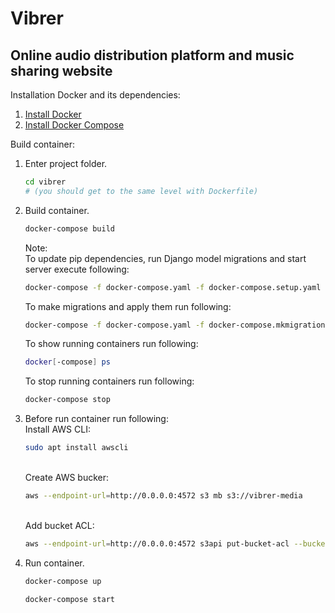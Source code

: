 # Vibrer

## Online audio distribution platform and music sharing website


Installation Docker and its dependencies:
1) [Install Docker][1]
2) [Install Docker Compose][2]

Build container:
1) Enter project folder.
    ```bash
    cd vibrer
    # (you should get to the same level with Dockerfile)
    ```
2) Build container.
    ```bash
    docker-compose build
    ```

    Note:<br>
    To update pip dependencies, run Django model migrations and start server execute following:
    ```bash
    docker-compose -f docker-compose.yaml -f docker-compose.setup.yaml up
    ```
    To make migrations and apply them run following:
    ```bash
    docker-compose -f docker-compose.yaml -f docker-compose.mkmigrations.yaml up
    ```
    To show running containers run following:
    ```bash
    docker[-compose] ps
    ```
    To stop running containers run following:
    ```bash
    docker-compose stop
    ```

3) Before run container run following:
   <br>Install AWS CLI:
   ```bash
   sudo apt install awscli 
   ```
   <br>Create AWS bucker:
   ```bash
   aws --endpoint-url=http://0.0.0.0:4572 s3 mb s3://vibrer-media
   ```
   <br>Add bucket ACL:
   ```bash
   aws --endpoint-url=http://0.0.0.0:4572 s3api put-bucket-acl --bucket vibrer-media --acl public-read
   ```

4) Run container.
    ```bash
    docker-compose up
    ```
    ```bash
    docker-compose start
    ```

[1]: https://docs.docker.com/install/linux/docker-ce/ubuntu/
[2]: https://docs.docker.com/compose/install/

